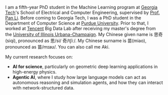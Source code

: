 <span class='anchor' id='about-me'></span>

I am a fifth-year PhD student in the Machine Learning program at [Georgia Tech](https://www.gatech.edu/)'s School of Electrical and Computer Engineering, supervised by [Prof. Pan Li](https://sites.google.com/view/panli-purdue). Before coming to Georgia Tech, I was a PhD student in the Department of Computer Science at [Purdue University](https://www.purdue.edu/). Prior to that, I worked at [Tencent](https://www.tencent.com/) Big Data Lab after receiving my master's degree from the [University of Illinois Urbana-Champaign](https://illinois.edu/). My Chinese given name is 思奇(siqi), pronounced as 思/si/ 奇/tʃiː/. My Chinese surname is 苗(miao), pronounced as 苗/mɪaʊ/. You can also call me Aki.

My current research focuses on:
- <strong>AI for science</strong>, particularly on geometric deep learning applications in high-energy physics.
- <strong>Agentic AI</strong>, where I study how large language models can act as autonomous reasoning and simulation agents, and how they can interact with network-structured data.

<!-- My current research focuses on:
<ul style="margin-top: 0; margin-bottom: 0; padding-left: 0; line-height: 1.4;">
  <li><strong>AI for science</strong>, particularly on geometric deep learning applications in high-energy physics.</li>
  <li><strong>Agentic AI</strong>, where I study how large language models can act as autonomous reasoning and simulation agents, and how they can interact with network-structured data.</li>
</ul> -->


<!-- My research interest includes neural machine translation and computer vision. I have published more than 100 papers at the top international AI conferences with total <a href='https://scholar.google.com/citations?user=DhtAFkwAAAAJ'>google scholar citations <strong><span id='total_cit'>260000+</span></strong></a> (You can also use google scholar badge <a href='https://scholar.google.com/citations?user=DhtAFkwAAAAJ'><img src="https://img.shields.io/endpoint?url={{ url | url_encode }}&logo=Google%20Scholar&labelColor=f6f6f6&color=9cf&style=flat&label=citations"></a>). -->
